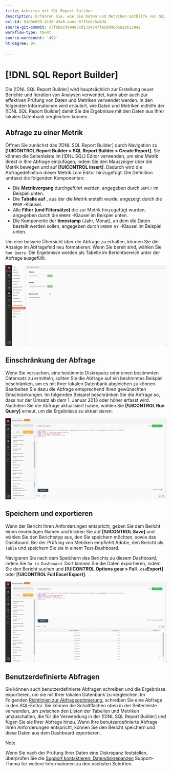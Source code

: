 ```yaml
---
title: Arbeiten mit SQL Report Builder
description: Erfahren Sie, wie Sie Daten und Metriken mithilfe von SQL Report Builder überprüfen können, damit Sie die Ergebnisse mit den Daten aus Ihrer lokalen Datenbank vergleichen können.
exl-id: d1d9e099-4138-43e6-aaec-6f15ebc5c4d4
source-git-commit: c7f6bacd49487cd13c4347fe6dd46d6a10613942
workflow-type: tm+mt
source-wordcount: '492'
ht-degree: 0%

---
```


# [!DNL SQL Report Builder]

Die [!DNL SQL Report Builder] wird hauptsächlich zur Erstellung neuer Berichte und Iteration von Analysen verwendet, kann aber auch zur effektiven Prüfung von Daten und Metriken verwendet werden. In den folgenden Informationen wird erläutert, wie Daten und Metriken mithilfe der [!DNL SQL Report Builder] damit Sie die Ergebnisse mit den Daten aus Ihrer lokalen Datenbank vergleichen können.

## Abfrage zu einer Metrik

Öffnen Sie zunächst das [!DNL SQL Report Builder] durch Navigation zu **[!UICONTROL Report Builder > SQL Report Builder > Create Report]**. Sie können die Seitenleiste im [!DNL SQL] Editor verwenden, um eine Metrik direkt in Ihre Abfrage einzufügen, indem Sie den Mauszeiger über die Metrik bewegen und auf **[!UICONTROL Insert]**. Dadurch wird die Abfragedefinition dieser Metrik zum Editor hinzugefügt. Die Definition umfasst die folgenden Komponenten:

- Die **Metrikvorgang** durchgeführt werden, angegeben durch `SUM()` im Beispiel unten.
- Die **Tabelle auf** , aus der die Metrik erstellt wurde, angezeigt durch die `FROM` -Klausel.
- Alle **Filter (und Filtersätze)** die zur Metrik hinzugefügt wurden, angegeben durch die `WHERE` -Klausel im Beispiel unten.
- Die Komponente der **timestamp** (Jahr, Monat), an dem die Daten bestellt werden sollen, angegeben durch `ORDER BY` -Klausel im Beispiel unten.

Um eine bessere Übersicht über die Abfrage zu erhalten, können Sie die Anzeige im Abfragefeld neu formatieren. Wenn Sie bereit sind, wählen Sie `Run Query`. Die Ergebnisse werden als Tabelle im Berichtbereich unter der Abfrage ausgefüllt.

![](../../assets/run-query-results.gif)

## Einschränkung der Abfrage

Wenn Sie versuchen, eine bestimmte Diskrepanz oder einen bestimmten Datensatz zu ermitteln, sollten Sie die Abfrage auf ein bestimmtes Beispiel beschränken, um es mit Ihrer lokalen Datenbank abgleichen zu können. Bearbeiten Sie dazu die Abfrage entsprechend Ihren gewünschten Einschränkungen. Im folgenden Beispiel beschränken Sie die Abfrage so, dass nur der Umsatz ab dem 1. Januar 2013 oder höher erfasst wird. Nachdem Sie die Abfrage aktualisiert haben, wählen Sie **[!UICONTROL Run Query]** erneut, um die Ergebnisse zu aktualisieren.

![](../../assets/restricting-query.gif)

## Speichern und exportieren

Wenn der Bericht Ihren Anforderungen entspricht, geben Sie dem Bericht einen eindeutigen Namen und klicken Sie auf **[!UICONTROL Save]** und wählen Sie den Berichtstyp aus, den Sie speichern möchten, sowie das Dashboard. Bei der Prüfung von Metriken empfiehlt Adobe, den Bericht als `Table` und speichern Sie sie in einem Test-Dashboard.

Navigieren Sie nach dem Speichern des Berichts zu diesem Dashboard, indem Sie `Go to Dashboard`. Dort können Sie die Daten exportieren, indem Sie den Bericht suchen und **[!UICONTROL Options gear > Full `.csv`Export]** oder **[!UICONTROL Full Excel Export]**.

![](../../assets/export-dboard-data.gif)

## Benutzerdefinierte Abfragen

Sie können auch benutzerdefinierte Abfragen schreiben und die Ergebnisse exportieren, um sie mit Ihrer lokalen Datenbank zu vergleichen. Im Folgenden [Richtlinien zur Abfrageoptimierung](../../best-practices/optimizing-your-sql-queries.md), schreiben Sie eine Abfrage in den SQL-Editor. Sie können die Schaltflächen oben in der Seitenleiste verwenden, um zwischen den Listen der Tabellen und Metriken umzuschalten, die für die Verwendung in der [!DNL SQL Report Builder] und fügen Sie sie Ihrer Abfrage hinzu. Wenn Ihre benutzerdefinierte Abfrage Ihren Anforderungen entspricht, können Sie den Bericht speichern und diese Daten aus dem Dashboard exportieren.

>[!NOTE]
>
>Wenn Sie nach der Prüfung Ihrer Daten eine Diskrepanz feststellen, überprüfen Sie die [Support kontaktieren: Datendiskrepanzen](https://experienceleague.adobe.com/docs/commerce-knowledge-base/kb/troubleshooting/miscellaneous/mbi-data-discrepancies.html) Support-Thema für weitere Informationen zu den nächsten Schritten.
